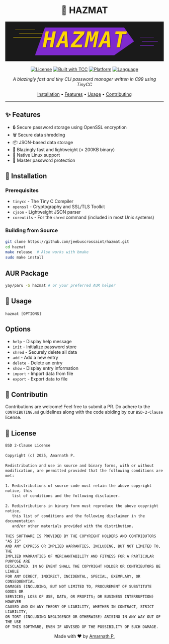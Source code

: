 <div align="center">

# 🔐 HAZMAT

<img src="https://raw.githubusercontent.com/jeebuscrossaint/hazmat/master/hazmat-banner.svg" alt="HAZMAT Banner" width="600"/>

[![License](https://img.shields.io/badge/license-BSD--2--Clause-blue.svg)](LICENSE)
[![Built with TCC](https://img.shields.io/badge/built%20with-TinyCC-orange.svg)](https://bellard.org/tcc/)
[![Platform](https://img.shields.io/badge/platform-Linux-lightgrey.svg)]()
[![Language](https://img.shields.io/badge/language-C99-green.svg)]()

*A blazingly fast and tiny CLI password manager written in C99 using TinyCC*

[Installation](#installation) • [Features](#features) • [Usage](#usage) • [Contributing](#contributing)

</div>

---

## ✨ Features

- 🔒 Secure password storage using OpenSSL encryption
- 🗑️ Secure data shredding
- 📦 JSON-based data storage
- 🚀 Blazingly fast and lightweight (< 200KB binary)
- 🐧 Native Linux support
- 🔑 Master password protection

## 🚀 Installation

### Prerequisites

- `tinycc` - The Tiny C Compiler
- `openssl` - Cryptography and SSL/TLS Toolkit
- `cjson` - Lightweight JSON parser
- `coreutils` - For the `shred` command (included in most Unix systems)

### Building from Source

```bash
git clone https://github.com/jeebuscrossaint/hazmat.git
cd hazmat
make release  # Also works with bmake
sudo make install
```

## AUR Package
```bash
yay/paru -S hazmat # or your preferred AUR helper
```

## 🔧 Usage
```hazmat [OPTIONS]```

## Options
- `help` - Display help message
- `init` - Initialize password store
- `shred` - Securely delete all data
- `add` - Add a new entry
- `delete` - Delete an entry
- `show` - Display entry information
- `import` - Import data from file
- `export` - Export data to file

## 🤝 Contributin
Contributions are welcome! Feel free to submit a PR. 
Do adhere to the `CONTRIBUTING.md` guidelines along with the code abiding by our `BSD-2-Clause` license.

## 📜 License
```
BSD 2-Clause License

Copyright (c) 2025, Amarnath P.

Redistribution and use in source and binary forms, with or without
modification, are permitted provided that the following conditions are met:

1. Redistributions of source code must retain the above copyright notice, this
   list of conditions and the following disclaimer.

2. Redistributions in binary form must reproduce the above copyright notice,
   this list of conditions and the following disclaimer in the documentation
   and/or other materials provided with the distribution.

THIS SOFTWARE IS PROVIDED BY THE COPYRIGHT HOLDERS AND CONTRIBUTORS "AS IS"
AND ANY EXPRESS OR IMPLIED WARRANTIES, INCLUDING, BUT NOT LIMITED TO, THE
IMPLIED WARRANTIES OF MERCHANTABILITY AND FITNESS FOR A PARTICULAR PURPOSE ARE
DISCLAIMED. IN NO EVENT SHALL THE COPYRIGHT HOLDER OR CONTRIBUTORS BE LIABLE
FOR ANY DIRECT, INDIRECT, INCIDENTAL, SPECIAL, EXEMPLARY, OR CONSEQUENTIAL
DAMAGES (INCLUDING, BUT NOT LIMITED TO, PROCUREMENT OF SUBSTITUTE GOODS OR
SERVICES; LOSS OF USE, DATA, OR PROFITS; OR BUSINESS INTERRUPTION) HOWEVER
CAUSED AND ON ANY THEORY OF LIABILITY, WHETHER IN CONTRACT, STRICT LIABILITY,
OR TORT (INCLUDING NEGLIGENCE OR OTHERWISE) ARISING IN ANY WAY OUT OF THE USE
OF THIS SOFTWARE, EVEN IF ADVISED OF THE POSSIBILITY OF SUCH DAMAGE.
```

<div align="center"> Made with ❤️ by <a href="https://github.com/jeebuscrossaint">Amarnath P.</a> </div>